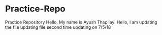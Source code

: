 # Practice-Repo
Practice Repository
Hello, My name is Ayush Thapliayl
Hello, I am updating the file
updating file second time
updating on 7/5/18
